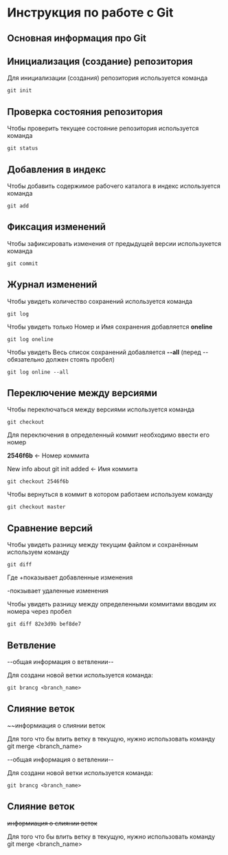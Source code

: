 # **Инструкция по работе с Git**

## Основная информация про Git

## Инициализация (создание) репозитория

Для инициализации (создания) репозитория используется команда 
    
    git init  

## Проверка состояния  репозитория

Чтобы проверить текущее состояние репозитория используется команда

    git status


## Добавления в индекс

Чтобы добавить содержимое рабочего каталога в индекс используется команда

    git add

## Фиксация изменений

Чтобы зафиксировать изменения от предыдущей версии использукется команда

    git commit

## Журнал изменений

Чтобы увидеть количество сохранений используется команда

    git log

Чтобы увидеть только Номер и Имя сохранения добавляется **oneline** 

    git log oneline

Чтобы увидеть Весь список сохранений добавляется **--all** (перед -- обязательно должен стоять пробел)

    git log online --all

## Переключение между версиями

Чтобы переключаться между версиями используется команда 

    git checkout

Для переключения в определенный коммит необходимо ввести его номер

**2546f6b** <- Номер коммита 

New info about git init added <- Имя коммита

    git checkout 2546f6b 

Чтобы вернуться в коммит в котором работаем используем команду

    git checkout master

## Сравнение версий 

Чтобы увидеть разницу между текущим файлом
и сохранённым используем команду

    git diff
Где +показывает добавленные изменения

-покзывает удаленные изменения


Чтобы увидеть разницу между определенными коммитами вводим их номера через пробел

    git diff 82e3d9b bef8de7


## Ветвление

--общая информация о ветвлении--

Для создани новой ветки используется команда:

    git brancg <branch_name>

## Слияние веток
~~информиация о слиянии веток

Для того что бы влить ветку в текущую, нужно использовать команду
    git merge <branch_name>




--общая информация о ветвлении--

Для создани новой ветки используется команда:

    git brancg <branch_name>

## Слияние веток
~~информиация о слиянии веток~~

Для того что бы влить ветку в текущую, нужно использовать команду
    git merge <branch_name>


